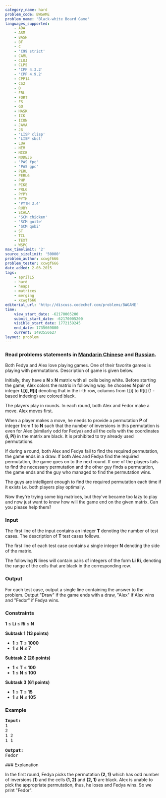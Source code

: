 ```yaml
---
category_name: hard
problem_code: BWGAME
problem_name: 'Black-white Board Game'
languages_supported:
    - ADA
    - ASM
    - BASH
    - BF
    - C
    - 'C99 strict'
    - CAML
    - CLOJ
    - CLPS
    - 'CPP 4.3.2'
    - 'CPP 4.9.2'
    - CPP14
    - CS2
    - D
    - ERL
    - FORT
    - FS
    - GO
    - HASK
    - ICK
    - ICON
    - JAVA
    - JS
    - 'LISP clisp'
    - 'LISP sbcl'
    - LUA
    - NEM
    - NICE
    - NODEJS
    - 'PAS fpc'
    - 'PAS gpc'
    - PERL
    - PERL6
    - PHP
    - PIKE
    - PRLG
    - PYPY
    - PYTH
    - 'PYTH 3.4'
    - RUBY
    - SCALA
    - 'SCM chicken'
    - 'SCM guile'
    - 'SCM qobi'
    - ST
    - TCL
    - TEXT
    - WSPC
max_timelimit: '2'
source_sizelimit: '50000'
problem_author: xcwgf666
problem_tester: xcwgf666
date_added: 2-03-2015
tags:
    - april15
    - hard
    - heaps
    - matrices
    - merging
    - xcwgf666
editorial_url: 'http://discuss.codechef.com/problems/BWGAME'
time:
    view_start_date: -62170005200
    submit_start_date: -62170005200
    visible_start_date: 1772159245
    end_date: 1735669800
    current: 1493556627
layout: problem
---
```

###  Read problems statements in [Mandarin Chinese](http://www.codechef.com/download/translated/APRIL15/mandarin/BWGAME.pdf) and [Russian](http://www.codechef.com/download/translated/APRIL15/russian/BWGAME.pdf).

Both Fedya and Alex love playing games. One of their favorite games is playing with permutations. Description of game is given below.

Initially, they have a **N** x **N** matrix with all cells being white. Before starting the game, Alex colors the matrix in following way. he chooses **N** pair of integer **L\[i\], R\[i\]** denoting that in the i-th row, columns from L\[i\] to R\[i\] (1 - based indexing) are colored black.

The players play in rounds. In each round, both Alex and Fedor make a move. Alex moves first.

When a player makes a move, he needs to provide a permutation **P** of integer from **1** to **N** such that the number of inversions in this permutation is even for Alex (similarly odd for Fedya) and all the cells with the coordinates **(i, Pi)** in the matrix are black. It is prohibited to try already used permutations.

If during a round, both Alex and Fedya fail to find the required permutation, the game ends in a draw. If both Alex and Fedya find the required permutation, the game goes on to the next round. If one of the players fails to find the necessary permutation and the other guy finds a permutation, the game ends and the guy who managed to find the permutation wins.

The guys are intelligent enough to find the required permutation each time if it exists i.e. both players play optimally.

Now they're trying some big matrices, but they've became too lazy to play and now just want to know how will the game end on the given matrix. Can you please help them?

### Input

The first line of the input contains an integer **T** denoting the number of test cases. The description of **T** test cases follows.

The first line of each test case contains a single integer **N** denoting the side of the matrix.

The following **N** lines will contain pairs of integers of the form **Li Ri**, denoting the range of the cells that are black in the corresponding row.

### Output

For each test case, output a single line containing the answer to the problem. Output "Draw" if the game ends with a draw, "Alex" if Alex wins and "Fedor" if Fedya wins.

### Constraints

**1** ≤ **Li** ≤ **Ri** ≤ **N**

**Subtask 1 (13 points)**

- **1** ≤ **T** ≤ **1000**
- **1** ≤ **N** ≤ **7**

**Subtask 2 (26 points)**

- **1** ≤ **T** ≤ **100**
- **1** ≤ **N** ≤ **100**

**Subtask 3 (61 points)**

- **1** ≤ **T** ≤ **15**
- **1** ≤ **N** ≤ **105**

### Example

<pre><b>Input:</b>
1
2
1 2
1 1

<b>Output:</b>
Fedor
</pre>### Explanation

In the first round, Fedya picks the permutation **(2, 1)** which has odd number of inversions (**1**) and the cells  **(1, 2)** and **(2, 1)** are black. Alex is unable to pick the appropriate permutation, thus, he loses and Fedya wins. So we print "Fedor".
